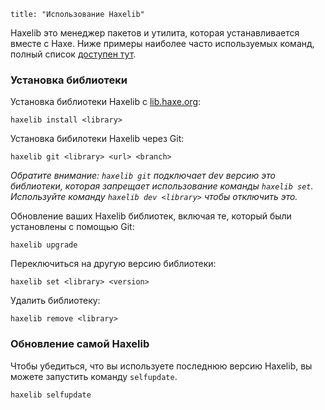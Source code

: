```
title: "Использование Haxelib"
```

Haxelib это менеджер пакетов и утилита, которая устанавливается вместе с Haxe. Ниже примеры наиболее часто используемых команд, полный список [доступен тут](http://haxe.org/doc/haxelib/using_haxelib).

### Установка библиотеки

Установка библиотеки Haxelib с [lib.haxe.org](http://lib.haxe.org/):

```
haxelib install <library>
```

Установка бибилотеки Haxelib через Git:

```
haxelib git <library> <url> <branch>
```

_Обратите внимание: `haxelib git` подключает dev версию это библиотеки, которая запрещает использование команды `haxelib set`. Используйте команду `haxelib dev <library>` чтобы отключить это._

Обновление ваших Haxelib библиотек, включая те, который были установлены с помощью Git:

```
haxelib upgrade
```

Переключиться на другую версию библиотеки:

```
haxelib set <library> <version>
```

Удалить библиотеку:

```
haxelib remove <library>
```

### Обновление самой Haxelib

Чтобы убедиться, что вы используете последнюю версию Haxelib, вы можете запустить команду `selfupdate`.

```
haxelib selfupdate
```

